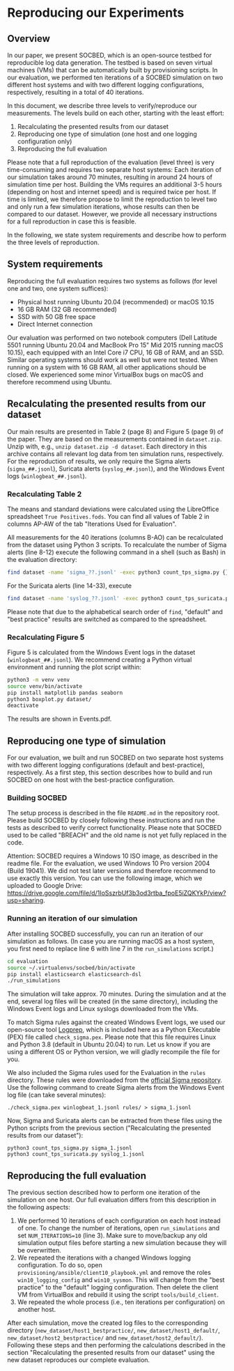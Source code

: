 # Reproducing our Experiments

## Overview

In our paper, we present SOCBED, which is an open-source testbed for reproducible log data generation.
The testbed is based on seven virtual machines (VMs) that can be automatically built by provisioning scripts.
In our evaluation, we performed ten iterations of a SOCBED simulation on two different host systems and with two different logging configurations, respectively, resulting in a total of 40 iterations.

In this document, we describe three levels to verify/reproduce our measurements.
The levels build on each other, starting with the least effort:

1. Recalculating the presented results from our dataset
2. Reproducing one type of simulation (one host and one logging configuration only)
3. Reproducing the full evaluation

Please note that a full reproduction of the evaluation (level three) is very time-consuming and requires two separate host systems:
Each iteration of our simulation takes around 70 minutes, resulting in around 24 hours of simulation time per host.
Building the VMs requires an additional 3-5 hours (depending on host and internet speed) and is required twice per host.
If time is limited, we therefore propose to limit the reproduction to level two and only run a few simulation iterations, whose results can then be compared to our dataset.
However, we provide all necessary instructions for a full reproduction in case this is feasible.

In the following, we state system requirements and describe how to perform the three levels of reproduction.

## System requirements

Reproducing the full evaluation requires two systems as follows (for level one and two, one system suffices):

* Physical host running Ubuntu 20.04 (recommended) or macOS 10.15
* 16 GB RAM (32 GB recommended)
* SSD with 50 GB free space
* Direct Internet connection

Our evaluation was performed on two notebook computers (Dell Latitude 5501 running Ubuntu 20.04 and MacBook Pro 15" Mid 2015 running macOS 10.15), each equipped with an Intel Core i7 CPU, 16 GB of RAM, and an SSD.
Similar operating systems should work as well but were not tested.
When running on a system with 16 GB RAM, all other applications should be closed.
We experienced some minor VirtualBox bugs on macOS and therefore recommend using Ubuntu.

## Recalculating the presented results from our dataset

Our main results are presented in Table 2 (page 8) and Figure 5 (page 9) of the paper.
They are based on the measurements contained in `dataset.zip`.
Unzip with, e.g., `unzip dataset.zip -d dataset`.
Each directory in this archive contains all relevant log data from ten simulation runs, respectively.
For the reproduction of results, we only require the Sigma alerts (`sigma_##.jsonl`), Suricata alerts (`syslog_##.jsonl`), and the Windows Event logs (`winlogbeat_##.jsonl`).

### Recalculating Table 2

The means and standard deviations were calculated using the LibreOffice spreadsheet `True Positives.fods`.
You can find all values of Table 2 in columns AP-AW of the tab "Iterations Used for Evaluation".

All measurements for the 40 iterations (columns B-AO) can be recalculated from the dataset using Python 3 scripts.
To recalculate the number of Sigma alerts (line 8-12) execute the following command in a shell (such as Bash) in the evaluation directory:

```sh
find dataset -name 'sigma_??.jsonl' -exec python3 count_tps_sigma.py {} \;
```

For the Suricata alerts (line 14-33), execute

```sh
find dataset -name 'syslog_??.jsonl' -exec python3 count_tps_suricata.py {} \;
```

Please note that due to the alphabetical search order of `find`, "default" and "best practice" results are switched as compared to the spreadsheet.

### Recalculating Figure 5

Figure 5 is calculated from the Windows Event logs in the dataset (`winlogbeat_##.jsonl`).
We recommend creating a Python virtual environment and running the plot script within:

```sh
python3 -m venv venv
source venv/bin/activate
pip install matplotlib pandas seaborn
python3 boxplot.py dataset/
deactivate
```

The results are shown in Events.pdf.

## Reproducing one type of simulation

For our evaluation, we built and run SOCBED on two separate host systems with two different logging configurations (default and best-practice), respectively.
As a first step, this section describes how to build and run SOCBED on one host with the best-practice configuration.

### Building SOCBED

The setup process is described in the file `README.md` in the repository root.
Please build SOCBED by closely following these instructions and run the tests as described to verify correct functionality.
Please note that SOCBED used to be called "BREACH" and the old name is not yet fully replaced in the code.

Attention: SOCBED requires a Windows 10 ISO image, as described in the readme file.
For the evaluation, we used Windows 10 Pro version 2004 (Build 19041).
We did not test later versions and therefore recommend to use exactly this version.
You can use the following image, which we uploaded to Google Drive: https://drive.google.com/file/d/1IoSszrbUf3b3od3rtba_fpoE5iZQKYkP/view?usp=sharing.

### Running an iteration of our simulation

After installing SOCBED successfully, you can run an iteration of our simulation as follows.
(In case you are running macOS as a host system, you first need to replace line 6 with line 7 in the `run_simulations` script.)

```sh
cd evaluation
source ~/.virtualenvs/socbed/bin/activate
pip install elasticsearch elasticsearch-dsl
./run_simulations
```

The simulation will take approx. 70 minutes.
During the simulation and at the end, several log files will be created (in the same directory), including the Windows Event logs and Linux syslogs downloaded from the VMs.

To match Sigma rules against the created Windows Event logs, we used our open-source tool [Logprep](https://github.com/fkie-cad/Logprep), which is included here as a Python EXecutable (PEX) file called `check_sigma.pex`.
Please note that this file requires Linux and Python 3.8 (default in Ubuntu 20.04) to run.
Let us know if you are using a different OS or Python version, we will gladly recompile the file for you.

We also included the Sigma rules used for the Evaluation in the `rules` directory.
These rules were downloaded from the [official Sigma repository](https://github.com/SigmaHQ/sigma).
Use the following command to create Sigma alerts from the Windows Event log file (can take several minutes):

```
./check_sigma.pex winlogbeat_1.jsonl rules/ > sigma_1.jsonl
```

Now, Sigma and Suricata alerts can be extracted from these files using the Python scripts from the previous section ("Recalculating the presented results from our dataset"):

```
python3 count_tps_sigma.py sigma_1.jsonl
python3 count_tps_suricata.py syslog_1.jsonl
```

## Reproducing the full evaluation

The previous section described how to perform one iteration of the simulation on one host.
Our full evaluation differs from this description in the following aspects:

1. We performed 10 iterations of each configuration on each host instead of one. To change the number of iterations, open `run_simulations` and set `NUM_ITERATIONS=10` (line 3). Make sure to move/backup any old simulation output files before starting a new simulation because they will be overwritten.
1. We repeated the iterations with a changed Windows logging configuration. To do so, open `provisioning/ansible/client10_playbook.yml` and remove the roles `win10_logging_config` and `win10_sysmon`. This will change from the "best practice" to the "default" logging configuration. Then delete the client VM from VirtualBox and rebuild it using the script `tools/build_client`.
1. We repeated the whole process (i.e., ten iterations per configuration) on another host.

After each simulation, move the created log files to the corresponding directory (`new_dataset/host1_bestpractice/`, `new_dataset/host1_default/`, `new_dataset/host2_bestpractice/` and `new_dataset/host2_default/`). Following these steps and then performing the calculations described in the section "Recalculating the presented results from our dataset" using the new dataset reproduces our complete evaluation.
